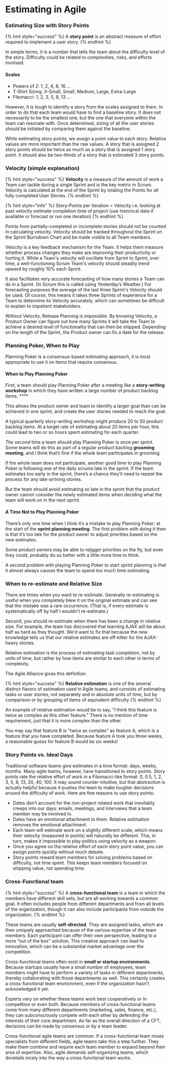 # Estimating in Agile

### **Estimating Size with Story Points**

{% hint style="success" %}
A **story point** is an abstract measure of effort required to implement a user story.
{% endhint %}

In simple terms, it is a number that tells the team about the difficulty level of the story. Difficulty could be related to complexities, risks, and efforts involved.

#### Scales

* Powers of 2: 1, 2, 4, 8, 16 …
* T-Shirt Sizing: X-Small, Small, Medium, Large, Extra-Large
* Fibonacci: 1, 2, 3, 5, 8, 13 …

However, it is tough to identify a story from the scales assigned to them. In order to do that each team would have to find a baseline story. It does not necessarily to be the smallest one, but the one that everyone within the team can resonate with. Once determined, sizing of all the user stories should be initiated by comparing them against the baseline.

While estimating story points, we assign a point value to each story. Relative values are more important than the raw values. A story that is assigned 2 story points should be twice as much as a story that is assigned 1 story point. It should also be two-thirds of a story that is estimated 3 story points.

### **Velocity** \(simple explanation\)

{% hint style="success" %}
**Velocity** is a measure of the amount of work a Team can tackle during a single Sprint and is the key metric in Scrum. Velocity is calculated at the end of the Sprint by totaling the Points for all fully completed User Stories.
{% endhint %}

{% hint style="info" %}
Story-Points per iteration = Velocity i.e. looking at past velocity estimate completion time of project \(use historical data if available or forecast or run one iteration\)
{% endhint %}

Points from partially-completed or incomplete stories should not be counted in calculating velocity. Velocity should be tracked throughout the Sprint on the Sprint Burndown Chart and be made visible to all Team members.

Velocity is a key feedback mechanism for the Team. It helps them measure whether process changes they make are improving their productivity or hurting it. While a Team's velocity will oscillate from Sprint to Sprint, over time, a well-functioning Scrum Team's velocity should steadily trend upward by roughly 10% each Sprint.

It also facilitates very accurate forecasting of how many stories a Team can do in a Sprint. \(In Scrum this is called using Yesterday’s Weather.\) For forecasting purposes the average of the last three Sprint's Velocity should be used. Of course, this means it takes three Sprints of experience for a Team to determine its Velocity accurately, which can sometimes be difficult to explain to impatient stakeholders.

Without Velocity, Release Planning is impossible. By knowing Velocity, a Product Owner can figure out how many Sprints it will take the Team to achieve a desired level of functionality that can then be shipped. Depending on the length of the Sprint, the Product owner can fix a date for the release.

### **Planning Poker, When to Play**

Planning Poker is a consensus-based estimating approach, it is most appropriate to use it on items that require consensus.

#### When to Play Planning Poker

_First_, a team should play Planning Poker after a meeting like a **story-writing workshop** in which they have written a large number of product backlog items. ****

This allows the product owner and team to identify a larger goal than can be achieved in one sprint, and create the user stories needed to reach the goal.

A typical quarterly story-writing workshop might produce 20 to 50 product backlog items. At a target rate of estimating about 20 items per hour, this could lead to two or so hours spent estimating for each quarter.

_The second_ time a team should play Planning Poker is once per sprint. Some teams will do this as part of a regular product backlog **grooming meeting**, and I think that’s fine if the whole team participates in grooming.

If the whole team does not participate, another good time to play Planning Poker is following one of the daily scrums late in the sprint. If the team estimates too early in the sprint, there’s a chance they’ll need to repeat the process for any late-arriving stories.

But the team should avoid estimating so late in the sprint that the product owner cannot consider the newly estimated items when deciding what the team will work on in the next sprint.

#### A Time Not to Play Planning Poker

There’s only one time when I think it’s a mistake to play Planning Poker: at the start of the **sprint planning meeting**. The first problem with doing it then is that it’s too late for the product owner to adjust priorities based on the new estimates.

Some product owners may be able to rejigger priorities on the fly, but even they could, probably do so better with a little more time to think.

A second problem with playing Planning Poker to start sprint planning is that it almost always causes the team to spend too much time estimating. 

### **When to re-estimate and Relative Size**

There are times when you want to re-estimate. Generally re-estimating is useful when you completely blew it on the original estimate and can see that the mistake was a rare occurrence. \(That is, if every estimate is systematically off by half I wouldn't re-estimate.\)

Second, you should re-estimate when there has been a change in relative size. For example, the team has discovered that learning AJAX will be about half as hard as they thought. We'd want to fix that because the new knowledge tells us that our relative estimates are off-kilter for the AJAX-heavy stories.

Relative estimation is the process of estimating task completion, not by units of time, but rather by how items are similar to each other in terms of complexity.

The Agile Alliance gives this definition:

{% hint style="success" %}
**Relative estimation** is one of the several distinct flavors of estimation used in Agile teams, and consists of estimating tasks or user stories, not separately and in absolute units of time, but by comparison or by grouping of items of equivalent difficulty
{% endhint %}

An example of relative estimation would be to say, "I think this feature is twice as complex as this other feature." There is no mention of time requirement, just that it is more complex than the other.

You may say that feature B  is "twice as complex" as feature A, which is a feature that you have completed. Because feature A took you three weeks, a reasonable guess for feature B would be six weeks!

### **Story Points vs. Ideal Days**

Traditional software teams give estimates in a time format: days, weeks, months. Many agile teams, however, have transitioned to story points. Story points rate the relative effort of work in a Fibonacci-like format: 0, 0.5, 1, 2, 3, 5, 8, 13, 20, 40, 100. It may sound counter-intuitive, but that abstraction is actually helpful because it pushes the team to make tougher decisions around the difficulty of work. Here are few reasons to use story points:

* Dates don’t account for the non-project related work that inevitably creeps into our days: emails, meetings, and interviews that a team member may be involved in.
* Dates have an emotional attachment to them. Relative estimation removes the emotional attachment.
* Each team will estimate work on a slightly different scale, which means their velocity \(measured in points\) will naturally be different. This, in turn, makes it impossible to play politics using velocity as a weapon.
* Once you agree on the relative effort of each story point value, you can assign points quickly without much debate. 
* Story points reward team members for solving problems based on difficulty, not time spent. This keeps team members focused on shipping value, not spending time. 

### **Cross-Functional team**

{% hint style="success" %}
A **cross-functional team** is a team in which the members have different skill sets, but are all working towards a common goal. It often includes people from different departments and from all levels of the organization, though it can also include participants from outside the organization.
{% endhint %}

These teams are usually **self-directed**. They are assigned tasks, which are then uniquely approached because of the various expertise of the team members. Each participant can offer their own perspective, leading to a more “out of the box” solution. This creative approach can lead to innovation, which can be a substantial market advantage over the competition.

Cross-functional teams often exist in **small or startup environments**. Because startups usually have a small number of employees, team members might have to perform a variety of tasks in different departments, thereby collaborating with those departments as well. This certainly creates a cross-functional team environment, even if the organization hasn’t acknowledged it yet.

Experts vary on whether these teams work best cooperatively or in competition or even both. Because members of cross-functional teams come from many different departments \(marketing, sales, finance, etc.\), they can subconsciously compete with each other by defending the interests of their core department. As far as the overall direction of a CFT, decisions can be made by consensus or by a team leader.

Cross-functional agile teams are common. If a cross-functional team mixes specialists from different fields, agile teams take this a step further. They make them combine and require each team member to expand beyond their area of expertise. Also, agile demands self-organizing teams, which dovetails nicely into the way a cross-functional team works.

